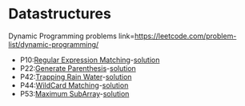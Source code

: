 # Datastructures
Dynamic Programming problems link=https://leetcode.com/problem-list/dynamic-programming/
* P10:[Regular Expression Matching](Dynamic_Programming-md/P10.md)-[solution](Dynamic_Programming/P10.py)
* P22:[Generate Parenthesis](Dynamic_Programming-md/P22.md)-[solution](Dynamic_Programming/P22.py)
* P42:[Trapping Rain Water](Dynamic_Programming-md/P42.md)-[solution](Dynamic_Programming/P42.py)
* P44:[WildCard Matching](Dynamic_Programming-md/P44.md)-[solution](Dynamic_Programming/P44.py)
* P53:[Maximum SubArray](Dynamic_Programming-md/P53.md)-[solution](Dynamic_Programming/P53.py)
